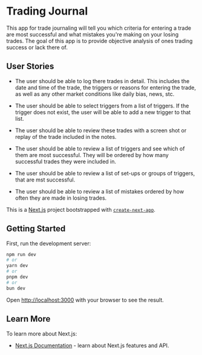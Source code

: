 # Trading Journal

This app for trade journaling will tell you which criteria for entering a trade are most successful and what mistakes you're making on your losing trades. The goal of this app is to provide objective analysis of ones trading success or lack there of.

## User Stories

- The user should be able to log there trades in detail. This includes the date and time of the trade, the triggers or reasons for entering the trade, as well as any other market conditions like daily bias, news, stc.

- The user should be able to select triggers from a list of triggers. If the trigger does not exist, the user will be able to add a new trigger to that list.

- The user should be able to review these trades with a screen shot or replay of the trade included in the notes.

- The user should be able to review a list of triggers and see which of them are most successful. They will be ordered by how many successful trades they were included in.

- The user should be able to review a list of set-ups or groups of triggers, that are mst successful.

- The user should be able to review a list of mistakes ordered by how often they are made in losing trades.


This is a [Next.js](https://nextjs.org) project bootstrapped with [`create-next-app`](https://nextjs.org/docs/app/api-reference/cli/create-next-app).

## Getting Started

First, run the development server:

```bash
npm run dev
# or
yarn dev
# or
pnpm dev
# or
bun dev
```

Open [http://localhost:3000](http://localhost:3000) with your browser to see the result.

## Learn More

To learn more about Next.js:

- [Next.js Documentation](https://nextjs.org/docs) - learn about Next.js features and API.


